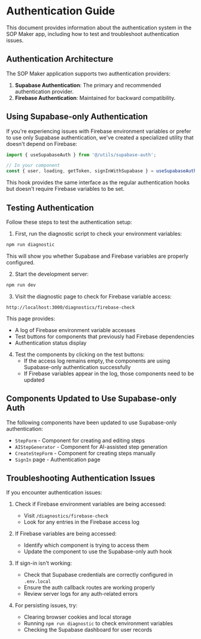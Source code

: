 # Authentication Guide

This document provides information about the authentication system in the SOP Maker app, including how to test and troubleshoot authentication issues.

## Authentication Architecture

The SOP Maker application supports two authentication providers:

1. **Supabase Authentication**: The primary and recommended authentication provider.
2. **Firebase Authentication**: Maintained for backward compatibility.

## Using Supabase-only Authentication

If you're experiencing issues with Firebase environment variables or prefer to use only Supabase authentication, we've created a specialized utility that doesn't depend on Firebase:

```typescript
import { useSupabaseAuth } from '@/utils/supabase-auth';

// In your component
const { user, loading, getToken, signInWithSupabase } = useSupabaseAuth();
```

This hook provides the same interface as the regular authentication hooks but doesn't require Firebase variables to be set.

## Testing Authentication

Follow these steps to test the authentication setup:

1. First, run the diagnostic script to check your environment variables:

```bash
npm run diagnostic
```

This will show you whether Supabase and Firebase variables are properly configured.

2. Start the development server:

```bash
npm run dev
```

3. Visit the diagnostic page to check for Firebase variable access:

```
http://localhost:3000/diagnostics/firebase-check
```

This page provides:
- A log of Firebase environment variable accesses
- Test buttons for components that previously had Firebase dependencies
- Authentication status display

4. Test the components by clicking on the test buttons:
   - If the access log remains empty, the components are using Supabase-only authentication successfully
   - If Firebase variables appear in the log, those components need to be updated

## Components Updated to Use Supabase-only Auth

The following components have been updated to use Supabase-only authentication:

- `StepForm` - Component for creating and editing steps
- `AIStepGenerator` - Component for AI-assisted step generation
- `CreateStepForm` - Component for creating steps manually
- `SignIn` page - Authentication page

## Troubleshooting Authentication Issues

If you encounter authentication issues:

1. Check if Firebase environment variables are being accessed:
   - Visit `/diagnostics/firebase-check`
   - Look for any entries in the Firebase access log

2. If Firebase variables are being accessed:
   - Identify which component is trying to access them
   - Update the component to use the Supabase-only auth hook

3. If sign-in isn't working:
   - Check that Supabase credentials are correctly configured in `.env.local`
   - Ensure the auth callback routes are working properly
   - Review server logs for any auth-related errors

4. For persisting issues, try:
   - Clearing browser cookies and local storage
   - Running `npm run diagnostic` to check environment variables
   - Checking the Supabase dashboard for user records 